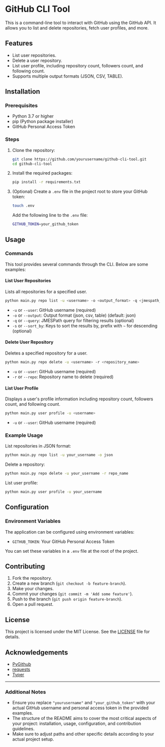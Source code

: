 # GitHub CLI Tool

This is a command-line tool to interact with GitHub using the GitHub API. It allows you to list and delete repositories, fetch user profiles, and more.

## Features

- List user repositories.
- Delete a user repository.
- List user profile, including repository count, followers count, and following count.
- Supports multiple output formats (JSON, CSV, TABLE).

## Installation

### Prerequisites

- Python 3.7 or higher
- pip (Python package installer)
- GitHub Personal Access Token

### Steps

1. Clone the repository:

    ```sh
    git clone https://github.com/yourusername/github-cli-tool.git
    cd github-cli-tool
    ```

2. Install the required packages:

    ```sh
    pip install -r requirements.txt
    ```

3. (Optional) Create a `.env` file in the project root to store your GitHub token:

    ```sh
    touch .env
    ```

    Add the following line to the `.env` file:

    ```sh
    GITHUB_TOKEN=your_github_token
    ```

## Usage

### Commands

This tool provides several commands through the CLI. Below are some examples:

#### List User Repositories

Lists all repositories for a specified user.

```sh
python main.py repo list -u <username> -o <output_format> -q <jmespath_query> -s <sort_keys>
```

- `-u` or `--user`: GitHub username (required)
- `-o` or `--output`: Output format (json, csv, table) (default: json)
- `-q` or `--query`: JMESPath query for filtering results (optional)
- `-s` or `--sort_by`: Keys to sort the results by, prefix with `~` for descending (optional)

#### Delete User Repository

Deletes a specified repository for a user.

```sh
python main.py repo delete -u <username> -r <repository_name>
```

- `-u` or `--user`: GitHub username (required)
- `-r` or `--repo`: Repository name to delete (required)

#### List User Profile

Displays a user's profile information including repository count, followers count, and following count.

```sh
python main.py user profile -u <username>
```

- `-u` or `--user`: GitHub username (required)

### Example Usage

List repositories in JSON format:

```sh
python main.py repo list -u your_username -o json
```

Delete a repository:

```sh
python main.py repo delete -u your_username -r repo_name
```

List user profile:

```sh
python main.py user profile -u your_username
```

## Configuration

### Environment Variables

The application can be configured using environment variables:

- `GITHUB_TOKEN`: Your GitHub Personal Access Token

You can set these variables in a `.env` file at the root of the project.

## Contributing

1. Fork the repository.
2. Create a new branch (`git checkout -b feature-branch`).
3. Make your changes.
4. Commit your changes (`git commit -m 'Add some feature'`).
5. Push to the branch (`git push origin feature-branch`).
6. Open a pull request.

## License

This project is licensed under the MIT License. See the [LICENSE](LICENSE) file for details.

## Acknowledgements

- [PyGithub](https://github.com/PyGithub/PyGithub)
- [requests](https://requests.readthedocs.io/)
- [Typer](https://typer.tiangolo.com/)

---

### Additional Notes

- Ensure you replace `"yourusername"` and `"your_github_token"` with your actual GitHub username and personal access token in the provided examples.
- The structure of the README aims to cover the most critical aspects of your project: installation, usage, configuration, and contribution guidelines.
- Make sure to adjust paths and other specific details according to your actual project setup.
